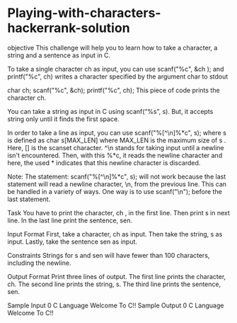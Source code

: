 # Playing-with-characters-hackerrank-solution
objective
This challenge will help you to learn how to take a character, a string and a sentence as input in C.

To take a single character ch as input, you can use scanf("%c", &ch ); and printf("%c", ch) writes a character specified by the argument char to stdout

char ch;
scanf("%c", &ch);
printf("%c", ch);
This piece of code prints the character ch.

You can take a string as input in C using scanf(“%s”, s). But, it accepts string only until it finds the first space.

In order to take a line as input, you can use scanf("%[^\n]%*c", s); where s is defined as char s[MAX_LEN] where MAX_LEN is the maximum size of s . Here, [] is the scanset character. ^\n stands for taking input until a newline isn't encountered. Then, with this %*c, it reads the newline character and here, the used * indicates that this newline character is discarded.

Note: The statement: scanf("%[^\n]%*c", s); will not work because the last statement will read a newline character, \n, from the previous line. This can be handled in a variety of ways. One way is to use scanf("\n"); before the last statement.

Task
You have to print the character, ch , in the first line. Then print s in next line. In the last line print the sentence, sen.

Input Format
First, take a character, ch as input.
Then take the string, s as input.
Lastly, take the sentence sen as input.

Constraints
Strings for s and sen will have fewer than 100 characters, including the newline.

Output Format
Print three lines of output. The first line prints the character, ch.
The second line prints the string, s.
The third line prints the sentence, sen.

Sample Input 0
C
Language
Welcome To C!!
Sample Output 0
C
Language
Welcome To C!!
